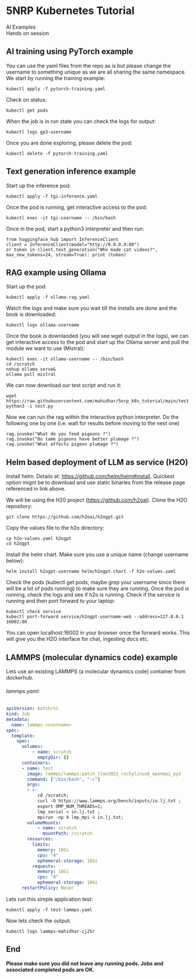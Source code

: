 # 5NRP Kubernetes Tutorial

AI Examples\
Hands on session

## AI training using PyTorch example

You can use the yaml files from the repo as is but please change the username to something unique as we are all sharing the same namespace. We start by running the training example:

```
kubectl apply -f pytorch-training.yaml
```
Check on status:

```
kubectl get pods
```

When the job is in run state you can check the logs for output:

```
kubectl logs gp3-username
```

Once you are done exploring, please delete the pod:

```
kubectl delete -f pytorch-training.yaml
```

## Text generation inference example

Start up the inference pod:

```
kubectl apply -f tgi-inference.yaml
```

Once the pod is running, get interactive access to the pod:

```
kubectl exec -it tgi-username -- /bin/bash
```

Once in the pod, start a python3 interpreter and then run:

```
from huggingface_hub import InferenceClient
client = InferenceClient(model="http://0.0.0.0:80")
or token in client.text_generation("Who made cat videos?", max_new_tokens=24, stream=True): print (token)
```
## RAG example using Ollama

Start up the pod:
```
kubectl apply -f ollama-rag.yaml
```
Watch the logs and make sure you wait till the installs are done and the book is downloaded:

```
kubectl logs ollama-username
```
Once the book is downlaoded (you will see wget output in the logs), we can get interactive access to the pod and start up the Ollama server and pull the module we want to use (Mistral):

```
kubectl exec -it ollama-username -- /bin/bash
cd /scratch
nohup ollama serve&
ollama pull mistral
```
We can now download our test script and run it:
```
wget https://raw.githubusercontent.com/mahidhar/5nrp_k8s_tutorial/main/test.py
python3 -i test.py
```
Now we can run the rag within the interactive python interpreter. Do the following one by one (i.e. wait for results before moving to the next one)
```
rag.invoke("What do you feed pigeons ?")
rag.invoke("Do tame pigeons have better plumage ?")
rag.invoke("What affects pigeon plumage ?")
```

## Helm based deployment of LLM as service (H2O)

Install helm. Details at: <https://github.com/helm/helm#install>. Quickest option mignt be to download and use static binaries from the release page referenced in link above.

We will be using the H20 project (<https://github.com/h2oai>). Clone the H2O repository:

```
git clone https://github.com/h2oai/h2ogpt.git
```

Copy the values file to the h2o directory:

```
cp h2o-values.yaml h2ogpt
cd h2ogpt
```
Install the helm chart. Make sure you use a unique name (change username below):

```
helm install h2ogpt-username helm/h2ogpt-chart -f h2o-values.yaml
```

Check the pods (kubectl get pods, maybe grep your username since there will be a lot of pods running) to make sure they are running. Once the pod is running, check the logs and see if h2o is running. Check if the service is running and then port forward to your laptop:

```
kubectl check service
kubectl port-forward service/h2ogpt-username-web --address=127.0.0.1 16002:80
```

You can open localhost:16002 in your browser once the forward works. This will give you the H2O interface for chat, ingesting docs etc.

## LAMMPS (molecular dynamics code) example

Lets use an existing LAMMPS (a molecular dynamics code) container from dockerhub. 

###### lammps.yaml:
```yaml
apiVersion: batch/v1
kind: Job
metadata:
  name: lammps-<username>
spec:
  template:
    spec:
      volumes:
          - name: scratch
            emptyDir: {}
      containers:
      - name: test
        image: lammps/lammps:patch_7Jan2022_rockylinux8_openmpi_py3
        command: ["/bin/bash", "-c"]
        args:
        - >-
            cd /scratch;
            curl -O https://www.lammps.org/bench/inputs/in.lj.txt ;
            export OMP_NUM_THREADS=1;
            lmp_serial < in.lj.txt ;
            mpirun -np 4 lmp_mpi < in.lj.txt;
        volumeMounts:
            - name: scratch
              mountPath: /scratch
        resources:
          limits:
            memory: 16Gi
            cpu: "4"
            ephemeral-storage: 10Gi
          requests:
            memory: 16Gi
            cpu: "4"
            ephemeral-storage: 10Gi
      restartPolicy: Never
```
Lets run this simple application test:

```
kubectl apply -f test-lammps.yaml
```
Now lets check the output:
```
kubectl logs lammps-mahidhar-cj25r
```

## End

**Please make sure you did not leave any running pods. Jobs and associated completed pods are OK.**

